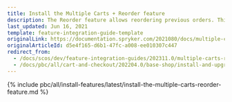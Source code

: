 ```yaml
---
title: Install the Multiple Carts + Reorder feature
description: The Reorder feature allows reordering previous orders. This guide will walk you through the process of integrating the feature into your project.
last_updated: Jun 16, 2021
template: feature-integration-guide-template
originalLink: https://documentation.spryker.com/2021080/docs/multiple-carts-reorder-feature-integration
originalArticleId: d5e4f165-d6b1-47fc-a008-ee010307c447
redirect_from:
  - /docs/scos/dev/feature-integration-guides/202311.0/multiple-carts-reorder-feature-integration.html
  - /docs/pbc/all/cart-and-checkout/202204.0/base-shop/install-and-upgrade/install-features/install-the-multiple-carts-reorder-feature.html  
---
```


{% include pbc/all/install-features/latest/install-the-multiple-carts-reorder-feature.md %} <!-- To edit, see /_includes/pbc/all/install-features/202311.0/install-the-multiple-carts-reorder-feature.md -->
